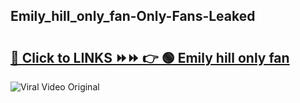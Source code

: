 
 ## Emily_hill_only_fan-Only-Fans-Leaked

# <h2><a href="https://clipsfans.com/Emily_hill_only_fan&ref=git">🔗 Click to LINKS ⏩⏩ 👉 🟢 Emily hill only fan </a></h2>

<a href="https://clipsfans.com/Emily_hill_only_fan&ref=git" rel="nofollow" data-target="animated-image.originalLink"><img src="https://i.ibb.co.com/xMMVF88/686577567.gif" alt="Viral Video Original" style="max-width: 100%; display: inline-block;" data-target="animated-image.originalImage"></a>
